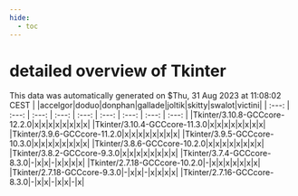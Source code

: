 ```yaml
---
hide:
  - toc
---
```


detailed overview of Tkinter
============================


This data was automatically generated on $Thu, 31 Aug 2023 at 11:08:02 CEST
| |accelgor|doduo|donphan|gallade|joltik|skitty|swalot|victini|
| :---: | :---: | :---: | :---: | :---: | :---: | :---: | :---: | :---: |
|Tkinter/3.10.8-GCCcore-12.2.0|x|x|x|x|x|x|x|x|
|Tkinter/3.10.4-GCCcore-11.3.0|x|x|x|x|x|x|x|x|
|Tkinter/3.9.6-GCCcore-11.2.0|x|x|x|x|x|x|x|x|
|Tkinter/3.9.5-GCCcore-10.3.0|x|x|x|x|x|x|x|x|
|Tkinter/3.8.6-GCCcore-10.2.0|x|x|x|x|x|x|x|x|
|Tkinter/3.8.2-GCCcore-9.3.0|x|x|x|x|x|x|x|x|
|Tkinter/3.7.4-GCCcore-8.3.0|-|x|x|-|x|x|x|x|
|Tkinter/2.7.18-GCCcore-10.2.0|-|x|x|x|x|x|x|x|
|Tkinter/2.7.18-GCCcore-9.3.0|-|x|x|-|x|x|x|x|
|Tkinter/2.7.16-GCCcore-8.3.0|-|x|x|-|x|x|-|x|
